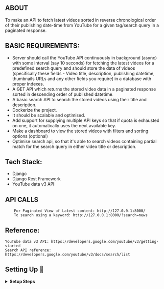 ## ABOUT

To make an API to fetch latest videos sorted in reverse chronological order of their publishing date-time from YouTube for a given tag/search query in a paginated response.

## BASIC REQUIREMENTS:	

* Server should call the YouTube API continuously in background (async) with some interval (say 10 seconds) for fetching the latest videos for a predefined search query and should store the data of videos (specifically these fields - Video title, description, publishing datetime, thumbnails URLs and any other fields you require) in a database with proper indexes.
* A GET API which returns the stored video data in a paginated response sorted in descending order of published datetime.
* A basic search API to search the stored videos using their title and description.
* Dockerize the project.
* It should be scalable and optimised.
* Add support for supplying multiple API keys so that if quota is exhausted on one, it automatically uses the next available key.
* Make a dashboard to view the stored videos with filters and sorting options (optional)
* Optimise search api, so that it's able to search videos containing partial match for the search query in either video title or description.

## Tech Stack:
 * Django
 * Django Rest Framework
 * YouTube data v3 API

## API CALLS

        For Paginated View of Latest content: http://127.0.0.1:8000/
        To search using a keyword: http://127.0.0.1:8000/?search=news


## Reference:

    YouTube data v3 API: https://developers.google.com/youtube/v3/getting-started
    Search API reference: https://developers.google.com/youtube/v3/docs/search/list
    
## Setting Up 🔨

 <details>
  <summary><strong>Setup Steps</strong></summary>

- Clone the Repository
 ```
$ git clone {repo_url}
 ```
- Go the the folder
 ```
$ cd API_Youtube
 ```
- Setup Virtual environment
 ```
$ python3 -m venv env
```
- Activate the virtual environment
```
$ source env/bin/activate
```
- Install dependencies using
```
$ pip install -r requirements.txt
```
- Create an .env file and add 
        NUM_KEYS=3
        API_KEY_1=KEY_1
        API_KEY_2=KEY_2
        API_KEY_3=Key_3
        QUERRY=mountain
        INTERVAL_SECONDS=10
```
- Make migrations using
```
$ python manage.py makemigrations
```
- Migrate Database
```
$ python manage.py migrate
```
- Create a superuser
```
$ python manage.py createsuperuser
```
- Run server using
```
 python manage.py runserver
``` 
  
</details>


## Usage :label:

Run the command to build from docker:

$ docker-compose build

$ docker-comopse up




